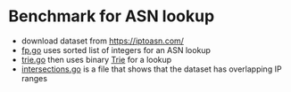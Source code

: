 # Benchmark for ASN lookup

- download dataset from https://iptoasn.com/
- [fp.go](fp.go) uses sorted list of integers for an ASN lookup
- [trie.go](trie.go) then uses binary [Trie](https://en.wikipedia.org/wiki/Trie) for a lookup
- [intersections.go](intersections.go) is a file that shows that the dataset has overlapping IP ranges